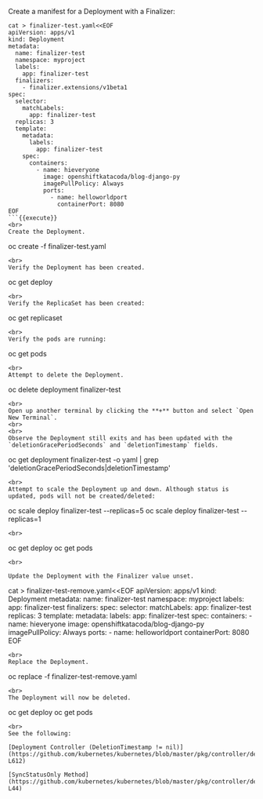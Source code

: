 Create a manifest for a Deployment with a Finalizer:

```
cat > finalizer-test.yaml<<EOF
apiVersion: apps/v1
kind: Deployment
metadata:
  name: finalizer-test
  namespace: myproject
  labels:
    app: finalizer-test
  finalizers:
    - finalizer.extensions/v1beta1  
spec:
  selector:
    matchLabels:
      app: finalizer-test
  replicas: 3
  template:
    metadata:
      labels:
        app: finalizer-test
    spec:
      containers:
        - name: hieveryone
          image: openshiftkatacoda/blog-django-py
          imagePullPolicy: Always
          ports:
            - name: helloworldport
              containerPort: 8080
EOF
```{{execute}}
<br>
Create the Deployment.

```
oc create -f finalizer-test.yaml
```{{execute}}
<br>
Verify the Deployment has been created.

```
oc get deploy
```{{execute}}
<br>
Verify the ReplicaSet has been created:

```
oc get replicaset
```{{execute}}
<br>
Verify the pods are running:

```
oc get pods
```{{execute}}
<br>
Attempt to delete the Deployment.

```
oc delete deployment finalizer-test
```{{execute}}
<br>
Open up another terminal by clicking the **+** button and select `Open New Terminal`.
<br>
<br>
Observe the Deployment still exits and has been updated with the `deletionGracePeriodSeconds` and `deletionTimestamp` fields.

```
oc get deployment finalizer-test -o yaml | grep 'deletionGracePeriodSeconds\|deletionTimestamp'
```{{execute}}
<br>
Attempt to scale the Deployment up and down. Although status is updated, pods will not be created/deleted:

```
oc scale deploy finalizer-test --replicas=5
oc scale deploy finalizer-test --replicas=1
```{{execute}}
<br>

```
oc get deploy
oc get pods
```{{execute}}
<br>

Update the Deployment with the Finalizer value unset.

```
cat > finalizer-test-remove.yaml<<EOF
apiVersion: apps/v1
kind: Deployment
metadata:
  name: finalizer-test
  namespace: myproject
  labels:
    app: finalizer-test
  finalizers:
spec:
  selector:
    matchLabels:
      app: finalizer-test
  replicas: 3
  template:
    metadata:
      labels:
        app: finalizer-test
    spec:
      containers:
        - name: hieveryone
          image: openshiftkatacoda/blog-django-py
          imagePullPolicy: Always
          ports:
            - name: helloworldport
              containerPort: 8080
EOF
```{{execute}}
<br>
Replace the Deployment.

```
oc replace -f finalizer-test-remove.yaml
```{{execute}}
<br>
The Deployment will now be deleted.

```
oc get deploy
oc get pods
```{{execute}}
<br>
See the following:

[Deployment Controller (DeletionTimestamp != nil)](https://github.com/kubernetes/kubernetes/blob/master/pkg/controller/deployment/deployment_controller.go#L610-L612)

[SyncStatusOnly Method](https://github.com/kubernetes/kubernetes/blob/master/pkg/controller/deployment/sync.go#L35-L44)